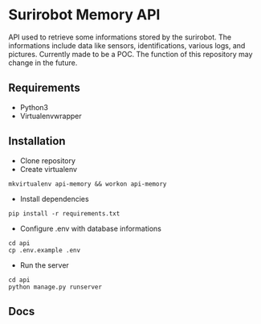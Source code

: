 # Surirobot Memory API

API used to retrieve some informations stored by the surirobot.
The informations include data like sensors, identifications, various logs, and pictures.
Currently made to be a POC. The function of this repository may change in the future.

## Requirements

* Python3
* Virtualenvwrapper 

## Installation 

* Clone repository 
* Create virtualenv
```shell
mkvirtualenv api-memory && workon api-memory
```

* Install dependencies
```shell
pip install -r requirements.txt
```

* Configure .env with database informations
```shell
cd api
cp .env.example .env
```

* Run the server
```shell
cd api
python manage.py runserver
```

## Docs
